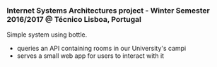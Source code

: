 ### Internet Systems Architectures project - Winter Semester 2016/2017 @ Técnico Lisboa, Portugal

Simple system using bottle.
- queries an API containing rooms in our University's campi
- serves a small web app for users to interact with it
